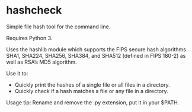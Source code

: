 # hashcheck
Simple file hash tool for the command line.

Requires Python 3.

Uses the hashlib module which supports the FIPS secure hash algorithms SHA1, SHA224, SHA256, SHA384, and SHA512 (defined in FIPS 180-2) as well as RSA’s MD5 algorithm.


Use it to:
  - Quickly print the hashes of a single file or all files in a directory.
  - Quickly check if a hash matches a file or any file in a directory.


Usage tip:
Rename and remove the .py extension, put it in your $PATH.
